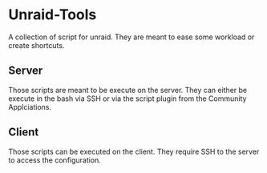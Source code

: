# Unraid-Tools
A collection of script for unraid. They are meant to ease some workload or create shortcuts.

## Server
Those scripts are meant to be execute on the server. They can either be execute in the bash via SSH or via the script plugin from the Community Applciations.

## Client
Those scripts can be executed on the client. They require SSH to the server to access the configuration.